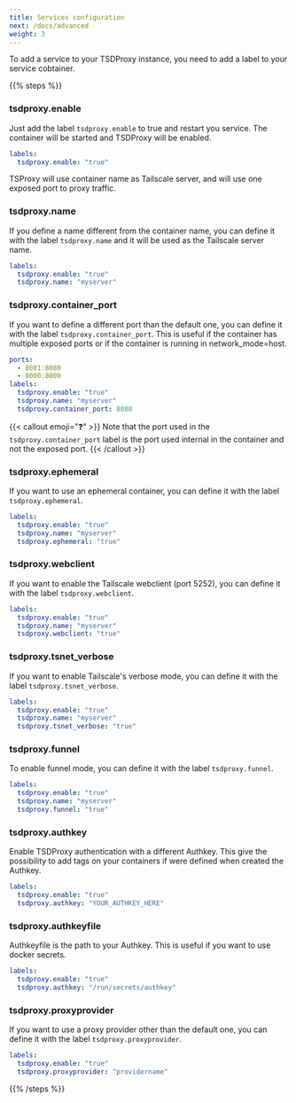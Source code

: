 ```yaml
---
title: Services configuration
next: /docs/advanced
weight: 3
---
```


To add a service to your TSDProxy instance, you need to add a label to your service cobtainer.

{{% steps %}}

### tsdproxy.enable

Just add the label `tsdproxy.enable` to true and restart you service. The
container will be started and TSDProxy will be enabled.

```yaml
labels:
  tsdproxy.enable: "true"
```

TSProxy will use container name as Tailscale server, and will use one exposed
port to proxy traffic.

### tsdproxy.name

If you define a name different from the container name, you can define it with
the label `tsdproxy.name` and it will be used as the Tailscale server name.

```yaml
labels:
  tsdproxy.enable: "true"
  tsdproxy.name: "myserver"
```

### tsdproxy.container_port

If you want to define a different port than the default one, you can define it
with the label `tsdproxy.container_port`.
This is useful if the container has multiple exposed ports or if the container
is running in network_mode=host.

```yaml
ports:
  - 8081:8080
  - 8000:8000
labels:
  tsdproxy.enable: "true"
  tsdproxy.name: "myserver"
  tsdproxy.container_port: 8080
```

{{< callout emoji="❓" >}}
Note that the port used in the `tsdproxy.container_port` label is the port used
internal in the container and not the exposed port.
{{< /callout >}}

### tsdproxy.ephemeral

If you want to use an ephemeral container, you can define it with the label `tsdproxy.ephemeral`.

```yaml
labels:
  tsdproxy.enable: "true"
  tsdproxy.name: "myserver"
  tsdproxy.ephemeral: "true"
```

### tsdproxy.webclient

If you want to enable the Tailscale webclient (port 5252), you can define it
with the label `tsdproxy.webclient`.

```yaml
labels:
  tsdproxy.enable: "true"
  tsdproxy.name: "myserver"
  tsdproxy.webclient: "true"
```

### tsdproxy.tsnet_verbose

If you want to enable Tailscale's verbose mode, you can define it with the label
`tsdproxy.tsnet_verbose`.

```yaml
labels:
  tsdproxy.enable: "true"
  tsdproxy.name: "myserver"
  tsdproxy.tsnet_verbose: "true"
```

### tsdproxy.funnel

To enable funnel mode, you can define it with the label `tsdproxy.funnel`.

```yaml
labels:
  tsdproxy.enable: "true"
  tsdproxy.name: "myserver"
  tsdproxy.funnel: "true"
```

### tsdproxy.authkey

Enable TSDProxy authentication with a different Authkey.
This give the possibility to add tags on your containers if were defined when
created the Authkey.

```yaml
labels:
  tsdproxy.enable: "true"
  tsdproxy.authkey: "YOUR_AUTHKEY_HERE"
```

### tsdproxy.authkeyfile

Authkeyfile is the path to your Authkey. This is useful if you want to use
docker secrets.

```yaml
labels:
  tsdproxy.enable: "true"
  tsdproxy.authkey: "/run/secrets/authkey"
```

### tsdproxy.proxyprovider

If you want to use a proxy provider other than the default one, you can define
it with the label `tsdproxy.proxyprovider`.

```yaml
labels:
  tsdproxy.enable: "true"
  tsdproxy.proxyprovider: "providername"
```

{{% /steps %}}
